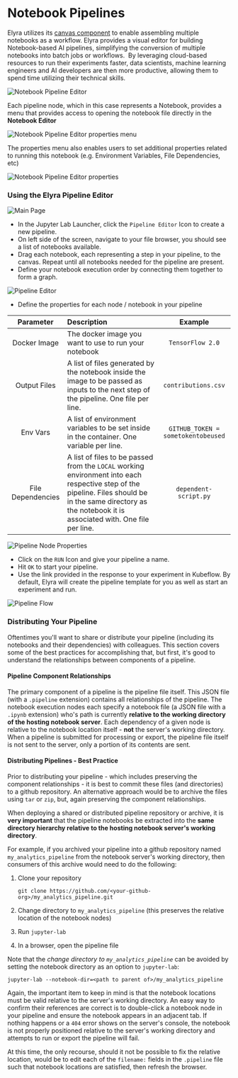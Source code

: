 <!--
{% comment %}
Copyright 2018-2020 IBM Corporation

Licensed under the Apache License, Version 2.0 (the "License");
you may not use this file except in compliance with the License.
You may obtain a copy of the License at

http://www.apache.org/licenses/LICENSE-2.0

Unless required by applicable law or agreed to in writing, software
distributed under the License is distributed on an "AS IS" BASIS,
WITHOUT WARRANTIES OR CONDITIONS OF ANY KIND, either express or implied.
See the License for the specific language governing permissions and
limitations under the License.
{% endcomment %}
-->

# Notebook Pipelines

Elyra utilizes its [canvas component](https://github.com/elyra-ai/canvas) to enable assembling
multiple notebooks as a workflow.
Elyra provides a visual editor for building Notebook-based AI pipelines, simplifying the conversion
of multiple notebooks into batch jobs or workflows.  By leveraging cloud-based resources to run their
experiments faster, data scientists, machine learning engineers and AI developers are then more productive,
allowing them to spend time utilizing their technical skills.

![Notebook Pipeline Editor](../images/pipeline-editor.png)

Each pipeline node, which in this case represents a Notebook, provides a menu that provides access to
opening the notebook file directly in the **Notebook Editor** 

![Notebook Pipeline Editor properties menu](../images/pipeline-editor-properties-menu.png)

The properties menu also enables users to set additional properties related to running this notebook
 (e.g. Environment Variables, File Dependencies, etc)

![Notebook Pipeline Editor properties](../images/pipeline-editor-properties.png)

### Using the Elyra Pipeline Editor

![Main Page](../images/elyra-main-page.png)

* In the Jupyter Lab Launcher, click the `Pipeline Editor` Icon to create a new pipeline.
* On left side of the screen, navigate to your file browser, you should see a list of notebooks available.
* Drag each notebook, each representing a step in your pipeline, to the canvas. Repeat until all notebooks
needed for the pipeline are present.
* Define your notebook execution order by connecting them together to form a graph.

![Pipeline Editor](../images/pipeline-editor.png)

* Define the properties for each node / notebook in your pipeline

|Parameter   | Description  | Example |
|:---:|:------|:---:|
|Docker Image| The docker image you want to use to run your notebook |  `TensorFlow 2.0`   |
|Output Files|  A list of files generated by the notebook inside the image to be passed as inputs to the next step of the pipeline.  One file per line.  | `contributions.csv` |
|Env Vars| A list of environment variables to be set inside in the container.  One variable per line. |  `GITHUB_TOKEN = sometokentobeused` |
|File Dependencies|  A list of files to be passed from the `LOCAL` working environment into each respective step of the pipeline. Files should be in the same directory as the notebook it is associated with. One file per line. | `dependent-script.py` |

![Pipeline Node Properties](../images/pipeline-editor-properties.png)

* Click on the `RUN` Icon and give your pipeline a name.
* Hit `OK` to start your pipeline.
* Use the link provided in the response to your experiment in Kubeflow. By default, Elyra will create the pipeline template for you as well as start an experiment and run.

![Pipeline Flow](../images/pipeline-editor.gif)

### Distributing Your Pipeline
Oftentimes you'll want to share or distribute your pipeline (including its notebooks and their dependencies) with colleagues.  This section covers some of the best practices for accomplishing that, but first, it's good to understand the relationships between components of a pipeline.

#### Pipeline Component Relationships
The primary component of a pipeline is the pipeline file itself.  This JSON file (with a `.pipeline` extension) contains all relationships of the pipeline.  The notebook execution nodes each specify a notebook file (a JSON file with a `.ipynb` extension) who's path is currently **relative to the working directory of the hosting notebook server**.  Each dependency of a given node is relative to the notebook location itself - **not** the server's working directory.  When a pipeline is submitted for processing or export, the pipeline file itself is not sent to the server, only a portion of its contents are sent.

#### Distributing Pipelines - Best Practice
Prior to distributing your pipeline - which includes preserving the component relationships - it is best to commit these files (and directories) to a github repository.  An alternative approach would be to archive the files using `tar` or `zip`, but, again preserving the component relationships.

When deploying a shared or distributed pipeline repository or archive, it is **very important** that the pipeline notebooks be extracted into the **same directory hierarchy relative to the hosting notebook server's working directory**.


For example, if you archived your pipeline into a github repository named `my_analytics_pipeline` from the notebook server's working directory, then consumers of this archive would need to do the following:

1. Clone your repository

    `git clone https://github.com/<your-github-org>/my_analytics_pipeline.git`
2. Change directory to `my_analytics_pipeline` (this preserves the relative location of the notebook nodes)
3. Run `jupyter-lab`
4. In a browser, open the pipeline file

Note that the *change directory to `my_analytics_pipeline`* can be avoided by setting the notebook directory as an option to `jupyter-lab`:

`jupyter-lab --notebook-dir=<path to parent of>/my_analytics_pipeline`

Again, the important item to keep in mind is that the notebook locations must be valid relative to the server's working directory.  An easy way to confirm their references are correct is to double-click a notebook node in your pipeline and ensure the notebook appears in an adjacent tab.  If nothing happens or a `404` error shows on the server's console, the notebook is not properly positioned relative to the server's working directory and attempts to run or export the pipeline will fail.

At this time, the only recourse, should it not be possible to fix the relative location, would be to edit each of the `filename:` fields in the `.pipeline` file such that notebook locations are satisfied, then refresh the browser.


